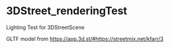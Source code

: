 # 3DStreet_renderingTest

Lighting Test for 3DStreetScene

GLTF model from
https://app.3d.st/#https://streetmix.net/kfarr/3
